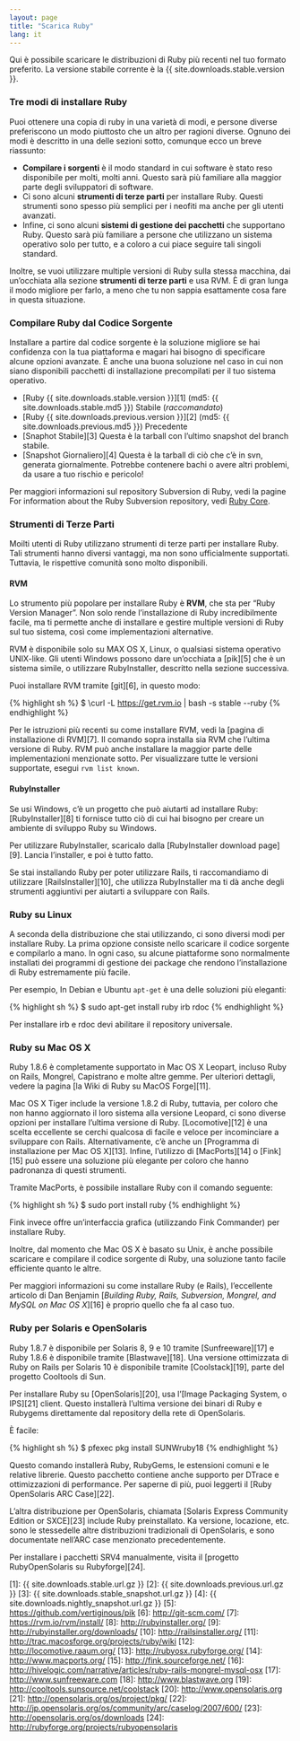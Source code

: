 ```yaml
---
layout: page
title: "Scarica Ruby"
lang: it
---
```


Qui è possibile scaricare le distribuzioni di Ruby più recenti nel tuo
formato preferito. La versione stabile corrente è la
{{ site.downloads.stable.version }}.

### Tre modi di installare Ruby

Puoi ottenere una copia di ruby in una varietà di modi, e persone
diverse preferiscono un modo piuttosto che un altro per ragioni diverse.
Ognuno dei modi è descritto in una delle sezioni sotto, comunque ecco un
breve riassunto:

* **Compilare i sorgenti** è il modo standard in cui software è stato
  reso disponibile per molti, molti anni. Questo sarà più familiare alla
  maggior parte degli sviluppatori di software.
* Ci sono alcuni **strumenti di terze parti** per installare Ruby.
  Questi strumenti sono spesso più semplici per i neofiti ma anche per
  gli utenti avanzati.
* Infine, ci sono alcuni **sistemi di gestione dei pacchetti** che
  supportano Ruby. Questo sarà più familiare a persone che utilizzano un
  sistema operativo solo per tutto, e a coloro a cui piace seguire tali
  singoli standard.

Inoltre, se vuoi utilizzare multiple versioni di Ruby sulla stessa
macchina, dai un’occhiata alla sezione **strumenti di terze parti** e
usa RVM. È di gran lunga il modo migliore per farlo, a meno che tu non
sappia esattamente cosa fare in questa situazione.

### Compilare Ruby dal Codice Sorgente

Installare a partire dal codice sorgente è la soluzione migliore se hai
confidenza con la tua piattaforma e magari hai bisogno di specificare
alcune opzioni avanzate. È anche una buona soluzione nel caso in cui non
siano disponibili pacchetti di installazione precompilati per il tuo
sistema operativo.

* [Ruby {{ site.downloads.stable.version }}][1]
  (md5:&nbsp;{{ site.downloads.stable.md5 }}) Stabile (*raccomandato*)
* [Ruby {{ site.downloads.previous.version }}][2]
  (md5:&nbsp;{{ site.downloads.previous.md5 }}) Precedente
* [Snaphot Stabile][3] Questa è la tarball con l’ultimo snapshot del
  branch stabile.
* [Snapshot Giornaliero][4] Questa è la tarball di ciò che c’è in svn,
  generata giornalmente. Potrebbe contenere bachi o avere altri
  problemi, da usare a tuo rischio e pericolo!

Per maggiori informazioni sul repository Subversion di Ruby, vedi la
pagine For information about the Ruby Subversion repository, vedi [Ruby
Core](/it/community/ruby-core/).

### Strumenti di Terze Parti

Moilti utenti di Ruby utilizzano strumenti di terze parti per installare
Ruby. Tali strumenti hanno diversi vantaggi, ma non sono ufficialmente
supportati. Tuttavia, le rispettive comunità sono molto disponibili.

#### RVM

Lo strumento più popolare per installare Ruby è **RVM**, che sta per
“Ruby Version Manager”. Non solo rende l’installazione di Ruby
incredibilmente facile, ma ti permette anche di installare e gestire
multiple versioni di Ruby sul tuo sistema, così come implementazioni
alternative.

RVM è disponibile solo su MAX OS X, Linux, o qualsiasi sistema operativo
UNIX-like. Gli utenti Windows possono dare un’occhiata a [pik][5] che è
un sistema simile, o utilizzare RubyInstaller, descritto nella sezione
successiva.

Puoi installare RVM tramite [git][6], in questo modo:

{% highlight sh %}
$ \curl -L https://get.rvm.io | bash -s stable --ruby
{% endhighlight %}

Per le istruzioni più recenti su come installare RVM, vedi la [pagina di
installazione di RVM][7]. Il comando sopra installa sia RVM che l’ultima
versione di Ruby. RVM può anche installare la maggior parte delle
implementazioni menzionate sotto. Per visualizzare tutte le versioni
supportate, esegui `rvm list known`.

#### RubyInstaller

Se usi Windows, c’è un progetto che può aiutarti ad installare Ruby:
[RubyInstaller][8] ti fornisce tutto ciò di cui hai bisogno per creare
un ambiente di sviluppo Ruby su Windows.

Per utilizzare RubyInstaller, scaricalo dalla [RubyInstaller download
page][9]. Lancia l’installer, e poi è tutto fatto.

Se stai installando Ruby per poter utilizzare Rails, ti raccomandiamo di
utilizzare [RailsInstaller][10], che utilizza RubyInstaller ma ti dà
anche degli strumenti aggiuntivi per aiutarti a sviluppare con Rails.

### Ruby su Linux

A seconda della distribuzione che stai utilizzando, ci sono diversi modi
per installare Ruby. La prima opzione consiste nello scaricare il codice
sorgente e compilarlo a mano. In ogni caso, su alcune piattaforme sono
normalmente installati dei programmi di gestione dei package che rendono
l’installazione di Ruby estremamente più facile.

Per esempio, In Debian e Ubuntu `apt-get` è una delle soluzioni più
eleganti:

{% highlight sh %}
$ sudo apt-get install ruby irb rdoc
{% endhighlight %}

Per installare irb e rdoc devi abilitare il repository universale.

### Ruby su Mac OS X

Ruby 1.8.6 è completamente supportato in Mac OS X Leopart, incluso Ruby
on Rails, Mongrel, Capistrano e molte altre gemme. Per ulteriori
dettagli, vedere la pagina [la Wiki di Ruby su MacOS Forge][11].

Mac OS X Tiger include la versione 1.8.2 di Ruby, tuttavia, per coloro
che non hanno aggiornato il loro sistema alla versione Leopard, ci sono
diverse opzioni per installare l’ultima versione di Ruby.
[Locomotive][12] è una scelta eccellente se cerchi qualcosa di facile e
veloce per incominciare a sviluppare con Rails. Alternativamente, c’è
anche un [Programma di installazione per Mac OS X][13]. Infine,
l’utilizzo di [MacPorts][14] o [Fink][15] può essere una soluzione più
elegante per coloro che hanno padronanza di questi strumenti.

Tramite MacPorts, è possibile installare Ruby con il comando seguente:

{% highlight sh %}
$ sudo port install ruby
{% endhighlight %}

Fink invece offre un’interfaccia grafica (utilizzando Fink Commander)
per installare Ruby.

Inoltre, dal momento che Mac OS X è basato su Unix, è anche possibile
scaricare e compilare il codice sorgente di Ruby, una soluzione tanto
facile efficiente quanto le altre.

Per maggiori informazioni su come installare Ruby (e Rails),
l’eccellente articolo di Dan Benjamin [*Building Ruby, Rails,
Subversion, Mongrel, and MySQL on Mac OS X*][16] è proprio quello che fa
al caso tuo.

### Ruby per Solaris e OpenSolaris

Ruby 1.8.7 è disponibile per Solaris 8, 9 e 10 tramite [Sunfreeware][17]
e Ruby 1.8.6 è disponibile tramite [Blastwave][18]. Una versione
ottimizzata di Ruby on Rails per Solaris 10 è disponibile tramite
[Coolstack][19], parte del progetto Cooltools di Sun.

Per installare Ruby su [OpenSolaris][20], usa l’[Image Packaging System,
o IPS][21] client. Questo installerà l’ultima versione dei binari di
Ruby e Rubygems direttamente dal repository della rete di OpenSolaris.

È facile:

{% highlight sh %}
$ pfexec pkg install SUNWruby18
{% endhighlight %}

Questo comando installerà Ruby, RubyGems, le estensioni comuni e le
relative librerie. Questo pacchetto contiene anche supporto per DTrace e
ottimizzazioni di performance. Per saperne di più, puoi leggerti il
[Ruby OpenSolaris ARC Case][22].

L’altra distribuzione per OpenSolaris, chiamata [Solaris Express
Community Edition or SXCE][23] include Ruby preinstallato. Ka versione,
locazione, etc. sono le stessedelle altre distribuzioni tradizionali di
OpenSolaris, e sono documentate nell’ARC case menzionato
precedentemente.

Per installare i pacchetti SRV4 manualmente, visita il [progetto
RubyOpenSolaris su Rubyforge][24].



[1]: {{ site.downloads.stable.url.gz }}
[2]: {{ site.downloads.previous.url.gz }}
[3]: {{ site.downloads.stable_snapshot.url.gz }}
[4]: {{ site.downloads.nightly_snapshot.url.gz }}
[5]: https://github.com/vertiginous/pik
[6]: http://git-scm.com/
[7]: https://rvm.io/rvm/install/
[8]: http://rubyinstaller.org/
[9]: http://rubyinstaller.org/downloads/
[10]: http://railsinstaller.org/
[11]: http://trac.macosforge.org/projects/ruby/wiki
[12]: http://locomotive.raaum.org/
[13]: http://rubyosx.rubyforge.org/
[14]: http://www.macports.org/
[15]: http://fink.sourceforge.net/
[16]: http://hivelogic.com/narrative/articles/ruby-rails-mongrel-mysql-osx
[17]: http://www.sunfreeware.com
[18]: http://www.blastwave.org
[19]: http://cooltools.sunsource.net/coolstack
[20]: http://www.opensolaris.org
[21]: http://opensolaris.org/os/project/pkg/
[22]: http://jp.opensolaris.org/os/community/arc/caselog/2007/600/
[23]: http://opensolaris.org/os/downloads
[24]: http://rubyforge.org/projects/rubyopensolaris
